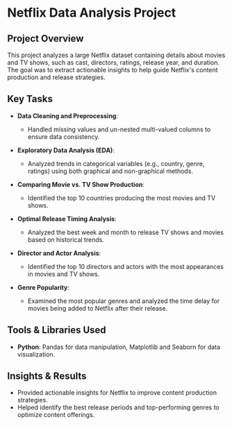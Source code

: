 # Netflix Data Analysis Project

## Project Overview

This project analyzes a large Netflix dataset containing details about movies and TV shows, such as cast, directors, ratings, release year, and duration. The goal was to extract actionable insights to help guide Netflix's content production and release strategies.

## Key Tasks

- **Data Cleaning and Preprocessing**: 
  - Handled missing values and un-nested multi-valued columns to ensure data consistency.
  
- **Exploratory Data Analysis (EDA)**: 
  - Analyzed trends in categorical variables (e.g., country, genre, ratings) using both graphical and non-graphical methods.
  
- **Comparing Movie vs. TV Show Production**: 
  - Identified the top 10 countries producing the most movies and TV shows.
  
- **Optimal Release Timing Analysis**: 
  - Analyzed the best week and month to release TV shows and movies based on historical trends.
  
- **Director and Actor Analysis**: 
  - Identified the top 10 directors and actors with the most appearances in movies and TV shows.
  
- **Genre Popularity**: 
  - Examined the most popular genres and analyzed the time delay for movies being added to Netflix after their release.

## Tools & Libraries Used

- **Python**: Pandas for data manipulation, Matplotlib and Seaborn for data visualization.

## Insights & Results

- Provided actionable insights for Netflix to improve content production strategies.
- Helped identify the best release periods and top-performing genres to optimize content offerings.

